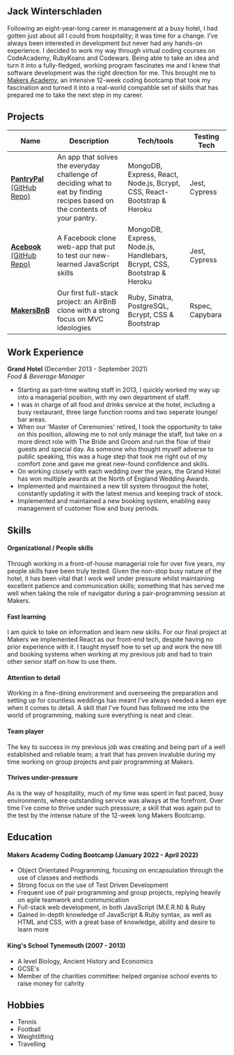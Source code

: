 ## Jack Winterschladen

Following an eight-year-long career in management at a busy hotel, I had gotten just about all I could from hospitality; it was time for a change. 
I've always been interested in development but never had any hands-on experience. I decided to work my way through virtual coding courses on CodeAcademy,
RubyKoans and Codewars. Being able to take an idea and turn it into a fully-fledged, working program fascinates me and I knew that software development
was the right direction for me. This brought me to [Makers Academy](https://makers.tech/hire/), an intensive 12-week coding bootcamp that took my fascination and turned it into a
real-world compatible set of skills that has prepared me to take the next step in my career.


## Projects

| Name                         |    Description      | Tech/tools        | Testing Tech |
| ---------------------------- |  -----------------  | ----------------- | ------------ |
| [**PantryPal**](https://pantrypal2022.herokuapp.com/) <br/> [(GitHub Repo)](https://github.com/EdCope/pantrypal)| An app that solves the everyday challenge of deciding what to eat by finding recipes based on the contents of your pantry. | MongoDB, Express, React, Node.js, Bcrypt, CSS, React-Bootstrap & Heroku | Jest, Cypress |
| [**Acebook**](https://makerverse.herokuapp.com/) <br/> [(GitHub Repo)](https://github.com/nyahehnagi/acebook-makerverse)| A Facebook clone web-app that put to test our new-learned JavaScript skills | MongoDB, Express, Node.js, Handlebars, Bcrypt, CSS, Bootstrap & Heroku | Jest, Cypress |
| [**MakersBnB**](https://github.com/nelsonclaire/Makersbnb)| Our first full-stack project: an AirBnB clone with a strong focus on MVC ideologies | Ruby, Sinatra, PostgreSQL, Bcrypt, CSS & Bootstrap | Rspec, Capybara |


## Work Experience

**Grand Hotel** (December 2013 - September 2021)  
_Food & Beverage Manager_

- Starting as part-time waiting staff in 2013, I quickly worked my way up into a managerial position, with my own department of staff.
- I was in charge of all food and drinks service at the hotel, including a busy restaurant, three large function rooms and two seperate lounge/ bar areas.
- When our 'Master of Ceremonies' retired, I took the opportunity to take on this position, allowing me to not only manage the staff,
  but take on a more direct role with The Bride and Groom and run the flow of their guests and special day. As someone who thought myself adverse to public speaking,
  this was a huge step that took me right out of my comfort zone and gave me great new-found confidence and skills.
- On working closely with each wedding over the years, the Grand Hotel has won multiple awards at the North of England Wedding Awards.
- Implemented and maintained a new till system througout the hotel, constantly updating it with the latest menus and keeping track of stock.
- Implemented and maintained a new booking system, enabling easy management of customer flow and busy periods. 


## Skills

#### Organizational / People skills 

Through working in a front-of-house managerial role for over five years, my people skills have been truly tested.
Given the non-stop busy nature of the hotel, it has been vital that I work well under pressure whilst maintaining excellent
patience and communication skills; something that has served me well when taking the role of navigator during a pair-programming session at Makers. 

#### Fast learning

I am quick to take on information and learn new skills. For our final project at Makers we implemented React as our front-end tech, despite having no prior experience with it. I taught myself how to set up and work the new till and booking systems when working at my previous job and had to train other senior staff on how to use them.

#### Attention to detail

Working in a fine-dining environment and overseeing the preparation and setting up for countless weddings has meant I've always needed a keen eye when it comes to detail. A skill that I've found has followed me into the world of programming, making sure everything is neat and clear.

#### Team player

The key to success in my previous job was creating and being part of a well established and reliable team; a trait that has proven invaluble during my time working on group projects and pair programming at Makers.

#### Thrives under-pressure

As is the way of hospitality, much of my time was spent in fast paced, busy environments, where outstanding service was always at the forefront.
Over time I've come to thrive under such presssure; a skill that was again put to the test by the intense nature of the 12-week long Makers Bootcamp.


## Education

#### Makers Academy Coding Bootcamp (January 2022 - April 2022)
- Object Orientated Programming, focusing on encapsulation through the use of classes and methods  
- Strong focus on the use of Test Driven Development
- Frequent use of pair programming and group projects, replying heavily on agile teamwork and communication
- Full-stack web development, in both JavaScript (M.E.R.N) & Ruby
- Gained in-depth knowledge of JavaScript & Ruby syntax, as well as HTML and CSS, with a great base of knowledge, ability and desire to learn more

#### King's School Tynemouth (2007 - 2013)

- A level Biology, Ancient History and Economics
- GCSE's
- Member of the charities committee: helped organise school events to raise money for cahrity


## Hobbies

- Tennis
- Football
- Weightlifting
- Travelling 
